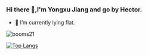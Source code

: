 ### Hi there 👋,I'm Yongxu Jiang and go by Hector.
- 🌱 I’m currently lying flat.

![booms21](https://github-readme-stats.vercel.app/api?username=HectorJiang&show_icons=true&include_all_commits=true?count_private=true?include_all_commits=true&theme=vue)

[![Top Langs](https://github-readme-stats.vercel.app/api/top-langs/?username=HectorJiang)](https://github.com/HectorJiang/github-readme-stats)


<!--
**HectorJiang/HectorJiang** is a ✨ _special_ ✨ repository because its `README.md` (this file) appears on your GitHub profile.

Here are some ideas to get you started:

- 🔭 I’m currently working on ...
- 🌱 I’m currently learning ...
- 👯 I’m looking to collaborate on ...
- 🤔 I’m looking for help with ...
- 💬 Ask me about ...
- 📫 How to reach me: ...
- 😄 Pronouns: ...
- ⚡ Fun fact: ...
-->
